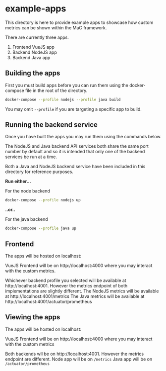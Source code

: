 # example-apps

This directory is here to provide example apps to showcase how custom metrics can be shown within the MaC framework.

There are currently three apps.

1. Frontend VueJS app
1. Backend NodeJS app
1. Backend Java app

## Building the apps

First you must build apps before you can run them using the docker-compose file in the root of the directory.

```sh
docker-compose --profile nodejs --profile java build 
```

You may omit `--profile` if you are targeting a specific app to build.

## Running the backend service

Once you have built the apps you may run them using the commands below.

The NodeJS and Java backend API services both share the same port number by default and so it is intended that only one of the backend services be run at a time.

Both a Java and NodeJS backend service have been included in this directory for reference purposes.

**Run either...**

For the node backend
```sh
docker-compose --profile nodejs up
```

**..or..**

For the java backend
```sh
docker-compose --profile java up
```

## Frontend

The apps will be hosted on localhost:

VueJS Frontend will be on http://localhost:4000 where you may interact with the custom metrics.

Whichever backend profile you selected will be available at http://localhost:4001. However the metrics endpoint of both implementations are slightly different.
The NodeJS metrics will be available at http://localhost:4001/metrics
The Java metrics will be available at http://localhost:4001/actuator/prometheus

## Viewing the apps

The apps will be hosted on localhost:

VueJS Frontend will be on http://localhost:4000 where you may interact with the custom metrics

Both backends wll be on http://localhost:4001. However the metrics endpoint are different.
Node app will be on `/metrics`
Java app will be on `/actuator/prometheus`



